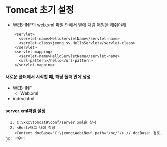 # Tomcat 초기 설정
  - WEB-INF의 web.xml 파일 안에서 밑에 처럼 매핑을 해줘야해
```
    <servlet>
      <servlet-name>HelloServletName</servlet-name>
      <servlet-class>jeong.sv.HelloServlet</servlet-class>
    </servlet>
    <servlet-mapping>
      <servlet-name>HelloServletName</servlet-name>
      <url-pattern>/hello</url-pattern>
    </servlet-mapping>
```

#### 새로운 폴더에서 시작할 때, 해당 폴더 안에 생성
  - WEB-INF
    - Web.xml
  - index.html

#### server.xml파일 설정
````
  1. C:\xxx\tomcat9\conf/server.xml을 찾자
  2. <Host>태그 내에 작성
    <Context docBase="C:\jeong\Web\New" path="/nc/"/> // docBase: 경로, nc: 라우터
```
